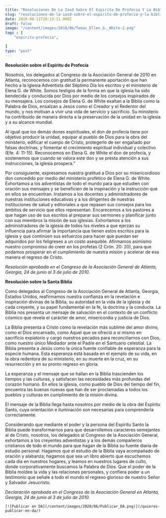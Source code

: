 ```yaml
---
title: "Resoluciones De La Iasd Sobre El Espiritu De Profecia Y La Biblia"
slug: "resoluciones-de-la-iasd-sobre-el-espiritu-de-profecia-y-la-biblia"
date: 2018-06-11T20:13:11.000Z
draft: false
image: "/content/images/2018/06/Temas_Ellen_G._White-2.png"
tags : [
    "espiritu-profecia",

]
type: "post"
---
```


   **Resolución sobre el Espíritu de Profecía**

 Nosotros, los delegados al Congreso de la Asociación General de 2010 en Atlanta, reconocemos con gratitud la permanente aportación que han hecho a la Iglesia Adventista del Séptimo Día los escritos y el ministerio de Elena G. de White. Somos testigos de la forma en que la iglesia ha sido bendecida y conducida por Dios por medio de los consejos inspirados de su mensajera. Los consejos de Elena G. de White exaltan a la Biblia como la Palabra de Dios, ensalzan a Jesús como el Creador y el Redentor del mundo, y nos motivan a vivir una vida de servicio y sacrificio. Su ministerio ha contribuido de manera directa a la preservación de la unidad en la iglesia y a su alcance mundial.

 Al igual que los demás dones espirituales, el don de profecía tiene por objetivo producir la unidad, equipar al pueblo de Dios para la obra del ministerio, edificar el cuerpo de Cristo, protegerlo de ser engañado por falsas doctrinas, y fomentar el crecimiento espiritual individual y colectivo (Efe. 4: 11-15). Reconocemos en Elena G. de White el don de profecía, y sostenemos que cuando se valora este don y se presta atención a sus instrucciones, la iglesia prospera.”

 Por consiguiente, expresamos nuestra gratitud a Dios por su misericordioso don concedido por medio del ministerio profético de Elena G. de White. Exhortamos a los adventistas de todo el mundo para que estudien con oración sus mensajes y se beneficien de la inspiración y la instrucción que en ellos se encuentran. Instamos a los docentes y administradores de nuestras instituciones educativas y a los dirigentes de nuestras instituciones de salud y editoriales a que repasen sus consejos para los ámbitos de servicio que ellos representan. Encarecemos a los pastores a que hagan uso de sus escritos al preparar sus sermones y planificar junto con sus miembros la misión de sus iglesias. Exhortamos a los administradores de la iglesia de todos los niveles a que ejerzan su influencia para afirmar la importancia que tienen estos escritos para la iglesia y que continúen sus esfuerzos para hacer que puedan ser adquiridos por los feligreses a un costo asequible. Afirmamos asimismo nuestro compromiso de creer en los profetas (2 Crón. 20: 20), para que podamos prosperar en el cumplimiento de nuestra misión y acelerar de esa manera el regreso de Cristo.

 *Resolución aprobada en el Congreso de la Asociación General de Atlanta, Georgia, 24 de junio al 3 de julio de 2010.*

 **Resolución sobre la Santa Biblia**

 Como delegados al Congreso de la Asociación General de Atlanta, Georgia, Estados Unidos, reafirmamos nuestra confianza en la revelación e inspiración divinas de la Biblia, su autoridad en la vida de la iglesia y de cada creyente, y su papel fundamental en la fe, la doctrina y la conducta. La Biblia nos presenta un mensaje de salvación en el contexto de un conflicto cósmico que revela el carácter de amor, misericordia y justicia de Dios.

 La Biblia presenta a Cristo como la revelación más sublime del amor divino, como el Dios encarnado, como Aquel que se ofreció a sí mismo en sacrificio expiatorio y cargó nuestros pecados para reconciliarnos con Dios, como nuestro único Mediador ante el Padre en el Santuario celestial. La Biblia presenta a Jesús como la única fuente confiable de esperanza para la especie humana. Esta esperanza está basada en el ejemplo de su vida, en la obra redentora de su ministerio, en su muerte en la cruz, en su resurrección y en su pronto regreso en gloria.

  La esperanza y el mensaje que se hallan en la Biblia trascienden los tiempos y las culturas, y satisfacen las necesidades más profundas del corazón humano. En ellos la iglesia, como pueblo de Dios del tiempo del fin, encuentra las buenas nuevas que han de ser proclamadas a todos los pueblos y culturas en cumplimiento de la misión divina.

 El mensaje de la Biblia llega hasta nosotros por medio de la obra del Espíritu Santo, cuya orientación e iluminación son necesarias para comprenderla correctamente.

 Considerando que mediante el poder y la persona del Espíritu Santo la Biblia puede transformarnos para que desarrollemos caracteres semejantes al de Cristo, nosotros, los delegados al Congreso de la Asociación General, exhortamos a los creyentes adventistas y a los demás compañeros cristianos de todo el mundo para que hagan de la Biblia su fuente diaria de estudio personal. Hagamos que el estudio de la Biblia vaya acompañado de oración y alabanza; hagamos que sea un libro abierto que escuchemos cada día en nuestros hogares, y leamos en nuestros lugares de culto, donde corporativamente buscamos la Palabra de Dios. Que el poder de la Biblia moldee la vida y las relaciones personales, y confiera poder a un testimonio que señale a todo el mundo el regreso glorioso de nuestro Señor y Salvador Jesucristo.

 *Declaración aprobada en el Congreso de la Asociación General en Atlanta, Georgia, 24 de junio al 3 de julio de 2010.*

    [![Publicar en DA](/content/images/2020/06/Publicar_DA.png)](/quieres-publicar-en-da/) 